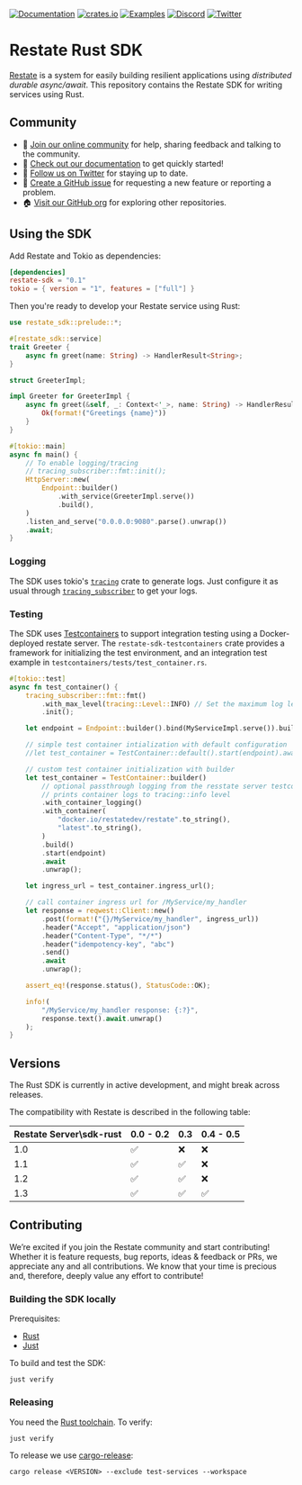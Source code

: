 [![Documentation](https://img.shields.io/docsrs/restate-sdk)](https://docs.rs/restate-sdk)
[![crates.io](https://img.shields.io/crates/v/restate_sdk.svg)](https://crates.io/crates/restate-sdk/)
[![Examples](https://img.shields.io/badge/view-examples-blue)](https://github.com/restatedev/examples)
[![Discord](https://img.shields.io/discord/1128210118216007792?logo=discord)](https://discord.gg/skW3AZ6uGd)
[![Twitter](https://img.shields.io/twitter/follow/restatedev.svg?style=social&label=Follow)](https://twitter.com/intent/follow?screen_name=restatedev)

# Restate Rust SDK

[Restate](https://restate.dev/) is a system for easily building resilient applications using _distributed durable async/await_. This repository contains the Restate SDK for writing services using Rust.

## Community

* 🤗️ [Join our online community](https://discord.gg/skW3AZ6uGd) for help, sharing feedback and talking to the community.
* 📖 [Check out our documentation](https://docs.restate.dev) to get quickly started!
* 📣 [Follow us on Twitter](https://twitter.com/restatedev) for staying up to date.
* 🙋 [Create a GitHub issue](https://github.com/restatedev/sdk-java/issues) for requesting a new feature or reporting a problem.
* 🏠 [Visit our GitHub org](https://github.com/restatedev) for exploring other repositories.

## Using the SDK

Add Restate and Tokio as dependencies:

```toml
[dependencies]
restate-sdk = "0.1"
tokio = { version = "1", features = ["full"] }
```

Then you're ready to develop your Restate service using Rust:

```rust
use restate_sdk::prelude::*;

#[restate_sdk::service]
trait Greeter {
    async fn greet(name: String) -> HandlerResult<String>;
}

struct GreeterImpl;

impl Greeter for GreeterImpl {
    async fn greet(&self, _: Context<'_>, name: String) -> HandlerResult<String> {
        Ok(format!("Greetings {name}"))
    }
}

#[tokio::main]
async fn main() {
    // To enable logging/tracing
    // tracing_subscriber::fmt::init();
    HttpServer::new(
        Endpoint::builder()
            .with_service(GreeterImpl.serve())
            .build(),
    )
    .listen_and_serve("0.0.0.0:9080".parse().unwrap())
    .await;
}
```

### Logging

The SDK uses tokio's [`tracing`](https://docs.rs/tracing/latest/tracing/) crate to generate logs.
Just configure it as usual through [`tracing_subscriber`](https://docs.rs/tracing-subscriber/latest/tracing_subscriber/) to get your logs.

### Testing

The SDK uses [Testcontainers](https://rust.testcontainers.org/) to support integration testing using a Docker-deployed restate server.
The `restate-sdk-testcontainers` crate provides a framework for initializing the test environment, and an integration test example in `testcontainers/tests/test_container.rs`.

```rust
#[tokio::test]
async fn test_container() {
    tracing_subscriber::fmt::fmt()
        .with_max_level(tracing::Level::INFO) // Set the maximum log level
        .init();

    let endpoint = Endpoint::builder().bind(MyServiceImpl.serve()).build();

    // simple test container intialization with default configuration
    //let test_container = TestContainer::default().start(endpoint).await.unwrap();

    // custom test container initialization with builder
    let test_container = TestContainer::builder()
        // optional passthrough logging from the resstate server testcontainer
        // prints container logs to tracing::info level
        .with_container_logging()
        .with_container(
            "docker.io/restatedev/restate".to_string(),
            "latest".to_string(),
        )
        .build()
        .start(endpoint)
        .await
        .unwrap();

    let ingress_url = test_container.ingress_url();

    // call container ingress url for /MyService/my_handler
    let response = reqwest::Client::new()
        .post(format!("{}/MyService/my_handler", ingress_url))
        .header("Accept", "application/json")
        .header("Content-Type", "*/*")
        .header("idempotency-key", "abc")
        .send()
        .await
        .unwrap();

    assert_eq!(response.status(), StatusCode::OK);

    info!(
        "/MyService/my_handler response: {:?}",
        response.text().await.unwrap()
    );
}
```

## Versions

The Rust SDK is currently in active development, and might break across releases.

The compatibility with Restate is described in the following table:

| Restate Server\sdk-rust | 0.0 - 0.2 | 0.3 | 0.4 - 0.5 |
|-------------------------|-----------|-----|-----------|
| 1.0                     | ✅         | ❌   | ❌         |
| 1.1                     | ✅         | ✅   | ❌         |
| 1.2                     | ✅         | ✅   | ❌         |
| 1.3                     | ✅         | ✅   | ✅         |

## Contributing

We’re excited if you join the Restate community and start contributing!
Whether it is feature requests, bug reports, ideas & feedback or PRs, we appreciate any and all contributions.
We know that your time is precious and, therefore, deeply value any effort to contribute!

### Building the SDK locally

Prerequisites:

- [Rust](https://rustup.rs/)
- [Just](https://github.com/casey/just)

To build and test the SDK:

```shell
just verify
```

### Releasing

You need the [Rust toolchain](https://rustup.rs/). To verify:

```
just verify
```

To release we use [cargo-release](https://github.com/crate-ci/cargo-release):

```
cargo release <VERSION> --exclude test-services --workspace
```
